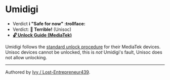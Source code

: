 # Umidigi

* Verdict **ℹ️ "Safe for now" :trollface:**
* Verdict: **🍅 Terrible!** (Unisoc)
* [**🔓️ Unlock Guide (MediaTek)**](../../misc/generic-unlock.md)


Umidigi follows the [standard unlock procedure](../../misc/generic-unlock.md) for their MediaTek devices. Unisoc devices cannot be unlocked, this is *not* Umidigi's fault, Unisoc does not allow unlocking.

***
Authored by [Ivy / Lost-Entrepreneur439](https://github.com/Lost-Entrepreneur439).<br/>
